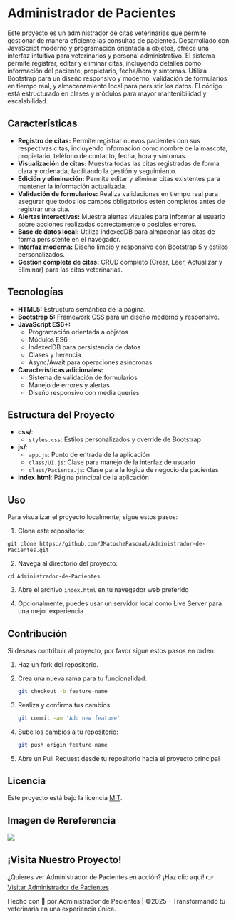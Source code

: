 # Administrador de Pacientes

Este proyecto es un administrador de citas veterinarias que permite gestionar de manera eficiente las consultas de pacientes. Desarrollado con JavaScript moderno y programación orientada a objetos, ofrece una interfaz intuitiva para veterinarios y personal administrativo. El sistema permite registrar, editar y eliminar citas, incluyendo detalles como información del paciente, propietario, fecha/hora y síntomas. Utiliza Bootstrap para un diseño responsivo y moderno, validación de formularios en tiempo real, y almacenamiento local para persistir los datos. El código está estructurado en clases y módulos para mayor mantenibilidad y escalabilidad.

## Características

- **Registro de citas:** Permite registrar nuevos pacientes con sus respectivas citas, incluyendo información como nombre de la mascota, propietario, teléfono de contacto, fecha, hora y síntomas.
- **Visualización de citas:** Muestra todas las citas registradas de forma clara y ordenada, facilitando la gestión y seguimiento.
- **Edición y eliminación:** Permite editar y eliminar citas existentes para mantener la información actualizada.
- **Validación de formularios:** Realiza validaciones en tiempo real para asegurar que todos los campos obligatorios estén completos antes de registrar una cita.
- **Alertas interactivas:** Muestra alertas visuales para informar al usuario sobre acciones realizadas correctamente o posibles errores.
- **Base de datos local:** Utiliza IndexedDB para almacenar las citas de forma persistente en el navegador.
- **Interfaz moderna:** Diseño limpio y responsivo con Bootstrap 5 y estilos personalizados.
- **Gestión completa de citas:** CRUD completo (Crear, Leer, Actualizar y Eliminar) para las citas veterinarias.

## Tecnologías

- **HTML5:** Estructura semántica de la página.
- **Bootstrap 5:** Framework CSS para un diseño moderno y responsivo.
- **JavaScript ES6+:**
  - Programación orientada a objetos
  - Módulos ES6
  - IndexedDB para persistencia de datos
  - Clases y herencia
  - Async/Await para operaciones asíncronas
- **Características adicionales:**
  - Sistema de validación de formularios
  - Manejo de errores y alertas
  - Diseño responsivo con media queries

## Estructura del Proyecto

- **css/**:
  - `styles.css`: Estilos personalizados y override de Bootstrap
- **js/**:
  - `app.js`: Punto de entrada de la aplicación
  - `class/UI.js`: Clase para manejo de la interfaz de usuario
  - `class/Paciente.js`: Clase para la lógica de negocio de pacientes
- **index.html**: Página principal de la aplicación

## Uso

Para visualizar el proyecto localmente, sigue estos pasos:

1. Clona este repositorio:

```
git clone https://github.com/JMatochePascual/Administrador-de-Pacientes.git
```

2. Navega al directorio del proyecto:

```
cd Administrador-de-Pacientes
```

3. Abre el archivo `index.html` en tu navegador web preferido

4. Opcionalmente, puedes usar un servidor local como Live Server para una mejor experiencia

## Contribución

Si deseas contribuir al proyecto, por favor sigue estos pasos en orden:

1. Haz un fork del repositorio.

2. Crea una nueva rama para tu funcionalidad:
   ```bash
   git checkout -b feature-name
   ```
3. Realiza y confirma tus cambios:
   ```bash
   git commit -am 'Add new feature'
   ```
4. Sube los cambios a tu repositorio:
   ```bash
   git push origin feature-name
   ```
5. Abre un Pull Request desde tu repositorio hacia el proyecto principal

## Licencia

Este proyecto está bajo la licencia [MIT](https://opensource.org/licenses/MIT).

## Imagen de Rereferencia

![](https://i.postimg.cc/4ytk6wnj/Pacientes-JS.png)

## ¡Visita Nuestro Proyecto!

¿Quieres ver Administrador de Pacientes en acción? ¡Haz clic aquí! 👉 [Visitar Administrador de Pacientes](https://jmatochepascual.github.io/Administrador-de-Pacientes/)

Hecho con 💚 por Administrador de Pacientes | ©2025 - Transformando tu veterinaria en una experiencia única.
